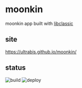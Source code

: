 # moonkin

moonkin app built with [libclassic](https://github.com/ultrabis/libclassic)

## site

https://ultrabis.github.io/moonkin/

## status

![build](https://github.com/ultrabis/moonkin/workflows/build/badge.svg) ![deploy](https://github.com/ultrabis/moonkin/workflows/deploy/badge.svg)
